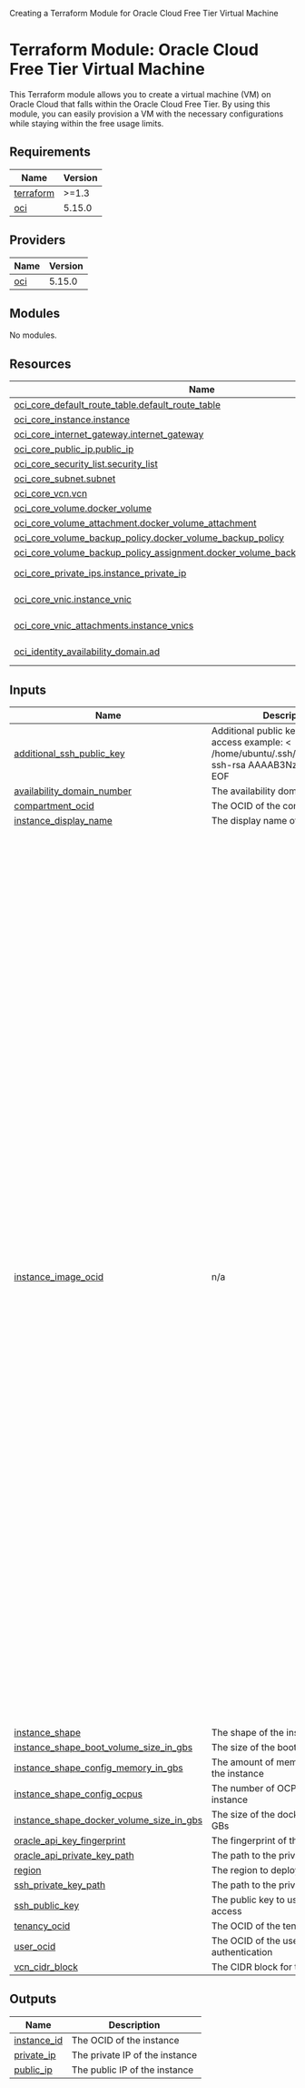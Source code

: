 Creating a Terraform Module for Oracle Cloud Free Tier Virtual Machine

# Terraform Module: Oracle Cloud Free Tier Virtual Machine

This Terraform module allows you to create a virtual machine (VM) on Oracle Cloud that falls within the Oracle Cloud Free Tier. By using this module, you can easily provision a VM with the necessary configurations while staying within the free usage limits.

<!-- BEGIN_TF_DOCS -->
## Requirements

| Name | Version |
|------|---------|
| <a name="requirement_terraform"></a> [terraform](#requirement\_terraform) | >=1.3 |
| <a name="requirement_oci"></a> [oci](#requirement\_oci) | 5.15.0 |

## Providers

| Name | Version |
|------|---------|
| <a name="provider_oci"></a> [oci](#provider\_oci) | 5.15.0 |

## Modules

No modules.

## Resources

| Name | Type |
|------|------|
| [oci_core_default_route_table.default_route_table](https://registry.terraform.io/providers/oracle/oci/5.15.0/docs/resources/core_default_route_table) | resource |
| [oci_core_instance.instance](https://registry.terraform.io/providers/oracle/oci/5.15.0/docs/resources/core_instance) | resource |
| [oci_core_internet_gateway.internet_gateway](https://registry.terraform.io/providers/oracle/oci/5.15.0/docs/resources/core_internet_gateway) | resource |
| [oci_core_public_ip.public_ip](https://registry.terraform.io/providers/oracle/oci/5.15.0/docs/resources/core_public_ip) | resource |
| [oci_core_security_list.security_list](https://registry.terraform.io/providers/oracle/oci/5.15.0/docs/resources/core_security_list) | resource |
| [oci_core_subnet.subnet](https://registry.terraform.io/providers/oracle/oci/5.15.0/docs/resources/core_subnet) | resource |
| [oci_core_vcn.vcn](https://registry.terraform.io/providers/oracle/oci/5.15.0/docs/resources/core_vcn) | resource |
| [oci_core_volume.docker_volume](https://registry.terraform.io/providers/oracle/oci/5.15.0/docs/resources/core_volume) | resource |
| [oci_core_volume_attachment.docker_volume_attachment](https://registry.terraform.io/providers/oracle/oci/5.15.0/docs/resources/core_volume_attachment) | resource |
| [oci_core_volume_backup_policy.docker_volume_backup_policy](https://registry.terraform.io/providers/oracle/oci/5.15.0/docs/resources/core_volume_backup_policy) | resource |
| [oci_core_volume_backup_policy_assignment.docker_volume_backup_policy_assignment](https://registry.terraform.io/providers/oracle/oci/5.15.0/docs/resources/core_volume_backup_policy_assignment) | resource |
| [oci_core_private_ips.instance_private_ip](https://registry.terraform.io/providers/oracle/oci/5.15.0/docs/data-sources/core_private_ips) | data source |
| [oci_core_vnic.instance_vnic](https://registry.terraform.io/providers/oracle/oci/5.15.0/docs/data-sources/core_vnic) | data source |
| [oci_core_vnic_attachments.instance_vnics](https://registry.terraform.io/providers/oracle/oci/5.15.0/docs/data-sources/core_vnic_attachments) | data source |
| [oci_identity_availability_domain.ad](https://registry.terraform.io/providers/oracle/oci/5.15.0/docs/data-sources/identity_availability_domain) | data source |

## Inputs

| Name | Description | Type | Default | Required |
|------|-------------|------|---------|:--------:|
| <a name="input_additional_ssh_public_key"></a> [additional\_ssh\_public\_key](#input\_additional\_ssh\_public\_key) | Additional public key to use for SSH access example: <<EOF > /home/ubuntu/.ssh/authorized\_keys ssh-rsa AAAAB3NzaC1yc2EAA EOF | `string` | `""` | no |
| <a name="input_availability_domain_number"></a> [availability\_domain\_number](#input\_availability\_domain\_number) | The availability domain number | `number` | `1` | no |
| <a name="input_compartment_ocid"></a> [compartment\_ocid](#input\_compartment\_ocid) | The OCID of the compartment | `string` | n/a | yes |
| <a name="input_instance_display_name"></a> [instance\_display\_name](#input\_instance\_display\_name) | The display name of the instance | `string` | `"DockerHost"` | no |
| <a name="input_instance_image_ocid"></a> [instance\_image\_ocid](#input\_instance\_image\_ocid) | n/a | `map(any)` | <pre>{<br>  "af-johannesburg-1": "ocid1.image.oc1.af-johannesburg-1.aaaaaaaayr7olrkwsywgxwznyiypnwcwjh66kjz37b5srp5lsciqzds6fy6q",<br>  "ap-chuncheon-1": "ocid1.image.oc1.ap-chuncheon-1.aaaaaaaagn7tnetjt3r7qxn74kypb6gyfcsh2t3kwbljzmm62hr2qlowttxq",<br>  "ap-hyderabad-1": "ocid1.image.oc1.ap-hyderabad-1.aaaaaaaar5rawf6psuetovqo2shgmg57luphw3ihejcuhkznnoesezckgpca",<br>  "ap-melbourne-1": "ocid1.image.oc1.ap-melbourne-1.aaaaaaaatms7n733avabecvupvyq3skjdtyvzznxbfbqamesny3bbunwwx2q",<br>  "ap-mumbai-1": "ocid1.image.oc1.ap-mumbai-1.aaaaaaaafpthmkvrokvfimled5btpksd5raurhsabommgfygrynw5zfydg3q",<br>  "ap-osaka-1": "ocid1.image.oc1.ap-osaka-1.aaaaaaaa67n74wtxv7hamkpvjc5nrtqb4w2mqisusg46d77zp24cchk244wq",<br>  "ap-seoul-1": "ocid1.image.oc1.ap-seoul-1.aaaaaaaa6skd222zi3ivkke3pz7bxqwikxdp73w5imhjssrr3qv3ya2toera",<br>  "ap-singapore-1": "ocid1.image.oc1.ap-singapore-1.aaaaaaaaocagesx3qky63sisclxb47hbmkutctlqyplwnnsfqltliri2v2ka",<br>  "ap-sydney-1": "ocid1.image.oc1.ap-sydney-1.aaaaaaaacuk7uab3nq22indgjsm6r6nryvbvjng375woaiz2vuwf6r7qfuna",<br>  "ap-tokyo-1": "ocid1.image.oc1.ap-tokyo-1.aaaaaaaav5hvfyet6jx5ys7b4eil7qm4tgdvxcek3zfm45na3rhbfisfwjpq",<br>  "ca-montreal-1": "ocid1.image.oc1.ca-montreal-1.aaaaaaaakjerkgbhiww3pglpipxbh4wmdvvpf22nawoog5uefcpsoobuh7za",<br>  "ca-toronto-1": "ocid1.image.oc1.ca-toronto-1.aaaaaaaaj435kez3bh2xfko63cmyxjo3ig4wkiq564opmv4eptiroypcjcma",<br>  "eu-amsterdam-1": "ocid1.image.oc1.eu-amsterdam-1.aaaaaaaav4k3bt57ntis62ahfa56j5zci2xdg2yhashwh6q5k35ucpw7m2dq",<br>  "eu-frankfurt-1": "ocid1.image.oc1.eu-frankfurt-1.aaaaaaaa5ogkqtzgjbo7bazv5l3re3yxcc6iifu5waavjqzc2s6iqm4lw2ia",<br>  "eu-madrid-1": "ocid1.image.oc1.eu-madrid-1.aaaaaaaacjvjivw2646yxiwetlr3as3xqsgqbbdijmnvdap43r44chbssuka",<br>  "eu-marseille-1": "ocid1.image.oc1.eu-marseille-1.aaaaaaaanhsmnxu76u6tki2g52m7swmhn7wemvh7omtuw5pofefctyobthhq",<br>  "eu-milan-1": "ocid1.image.oc1.eu-milan-1.aaaaaaaad3j7uywpk4jwlvdkpocjuc77mhong637pguaewspkf4ehxnic3aq",<br>  "eu-paris-1": "ocid1.image.oc1.eu-paris-1.aaaaaaaautyng5nv2yqff7it3incvifa7m7wwyymwyt7iabg6tcymrmg6cmq",<br>  "eu-stockholm-1": "ocid1.image.oc1.eu-stockholm-1.aaaaaaaavn7a3eg2pwjs7vnuj4iuuioqklrabygfzn2huqcjrxbnfobuyeya",<br>  "eu-zurich-1": "ocid1.image.oc1.eu-zurich-1.aaaaaaaa7rcmbgbl2sfn4oqsbg3juqgvligm52yyegebajb7eo6i7nybbegq",<br>  "il-jerusalem-1": "ocid1.image.oc1.il-jerusalem-1.aaaaaaaany743ypyvtrra55dw6ckkoydc53wxdjufaxiikpv3woakb3iricq",<br>  "me-abudhabi-1": "ocid1.image.oc1.me-abudhabi-1.aaaaaaaaqzlprpy4yprynuks242oxkko4rgiofkm5zga6hn7rs2ns5o5nxfq",<br>  "me-dubai-1": "ocid1.image.oc1.me-dubai-1.aaaaaaaaz2atnyu3qlgabmi2ioyts3zihemshxgl3hw6th6whg6ho5dizzjq",<br>  "me-jeddah-1": "ocid1.image.oc1.me-jeddah-1.aaaaaaaaot3yo4s6byxfic3xu4excsa6r73twhrsfrohdj3bodgfbndp54na",<br>  "mx-queretaro-1": "ocid1.image.oc1.mx-queretaro-1.aaaaaaaapbwwik6m7pbfo6vt25gwkqaysffnbjeqdxve2f7tboqzyvqfnubq",<br>  "sa-santiago-1": "ocid1.image.oc1.sa-santiago-1.aaaaaaaaxmovw3ir5mutoi2rtfd55qqew5kizuk74dm44xbqpjpoq2k5zwuq",<br>  "sa-saopaulo-1": "ocid1.image.oc1.sa-saopaulo-1.aaaaaaaasgdn7mttxohdxv2aorkllmjpb6da43sbojpnv4el6mmp4f37wanq",<br>  "sa-vinhedo-1": "ocid1.image.oc1.sa-vinhedo-1.aaaaaaaad6jcyexupdegr4zaubevwxgotxih2d3gvzl6vpt5hsc66l3xfkeq",<br>  "uk-cardiff-1": "ocid1.image.oc1.uk-cardiff-1.aaaaaaaaibtfqkzvy7r7kvd7wpmbt5f3cu7bcxcpiiekru2hrfsnnjtie3uq",<br>  "uk-london-1": "ocid1.image.oc1.uk-london-1.aaaaaaaapqvy5cln3muczrzgic2uwcy4u7bgu6hlhmx5pd363gyvesptm63a",<br>  "us-ashburn-1": "ocid1.image.oc1.iad.aaaaaaaauecuylimto4aqvfsszeazaprorqejoh6ttuupsdks723z2diu5fq",<br>  "us-chicago-1": "ocid1.image.oc1.us-chicago-1.aaaaaaaavgwin5uvme4ycwt6igr6a3zoykiuu3nbbgvr674cm7afbsotsh4a",<br>  "us-phoenix-1": "ocid1.image.oc1.phx.aaaaaaaa4iks3c6emzj2gshvwmsnheutndb2gzfvyst6jfvr5basm4cqzqeq",<br>  "us-sanjose-1": "ocid1.image.oc1.us-sanjose-1.aaaaaaaara5hwkhromkbdp6kof77koicopxw34zt5v5lnqejz72xa6ixjl6q"<br>}</pre> | no |
| <a name="input_instance_shape"></a> [instance\_shape](#input\_instance\_shape) | The shape of the instance | `string` | `"VM.Standard.A1.Flex"` | no |
| <a name="input_instance_shape_boot_volume_size_in_gbs"></a> [instance\_shape\_boot\_volume\_size\_in\_gbs](#input\_instance\_shape\_boot\_volume\_size\_in\_gbs) | The size of the boot volume in GBs | `string` | `"50"` | no |
| <a name="input_instance_shape_config_memory_in_gbs"></a> [instance\_shape\_config\_memory\_in\_gbs](#input\_instance\_shape\_config\_memory\_in\_gbs) | The amount of memory in GBs for the instance | `string` | `"24"` | no |
| <a name="input_instance_shape_config_ocpus"></a> [instance\_shape\_config\_ocpus](#input\_instance\_shape\_config\_ocpus) | The number of OCPUs for the instance | `string` | `"4"` | no |
| <a name="input_instance_shape_docker_volume_size_in_gbs"></a> [instance\_shape\_docker\_volume\_size\_in\_gbs](#input\_instance\_shape\_docker\_volume\_size\_in\_gbs) | The size of the docker volume in GBs | `string` | `"150"` | no |
| <a name="input_oracle_api_key_fingerprint"></a> [oracle\_api\_key\_fingerprint](#input\_oracle\_api\_key\_fingerprint) | The fingerprint of the public key | `string` | n/a | yes |
| <a name="input_oracle_api_private_key_path"></a> [oracle\_api\_private\_key\_path](#input\_oracle\_api\_private\_key\_path) | The path to the private key | `string` | n/a | yes |
| <a name="input_region"></a> [region](#input\_region) | The region to deploy to | `string` | `"eu-milan-1"` | no |
| <a name="input_ssh_private_key_path"></a> [ssh\_private\_key\_path](#input\_ssh\_private\_key\_path) | The path to the private key | `string` | n/a | yes |
| <a name="input_ssh_public_key"></a> [ssh\_public\_key](#input\_ssh\_public\_key) | The public key to use for SSH access | `string` | n/a | yes |
| <a name="input_tenancy_ocid"></a> [tenancy\_ocid](#input\_tenancy\_ocid) | The OCID of the tenancy | `string` | n/a | yes |
| <a name="input_user_ocid"></a> [user\_ocid](#input\_user\_ocid) | The OCID of the user to use for authentication | `string` | n/a | yes |
| <a name="input_vcn_cidr_block"></a> [vcn\_cidr\_block](#input\_vcn\_cidr\_block) | The CIDR block for the VCN | `string` | `"10.1.0.0/16"` | no |

## Outputs

| Name | Description |
|------|-------------|
| <a name="output_instance_id"></a> [instance\_id](#output\_instance\_id) | The OCID of the instance |
| <a name="output_private_ip"></a> [private\_ip](#output\_private\_ip) | The private IP of the instance |
| <a name="output_public_ip"></a> [public\_ip](#output\_public\_ip) | The public IP of the instance |
<!-- END_TF_DOCS -->
